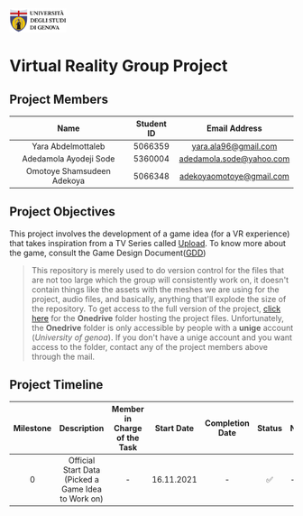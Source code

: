 <a href="https://unige.it/en/">
<img src="images/unige.png" width="20%" height="20%" title="University of Genoa" alt="University of Genoa" >
</a>

# Virtual Reality Group Project

## Project Members

|            Name            | Student ID |      Email Address       |
| :------------------------: | :--------: | :----------------------: |
|     Yara Abdelmottaleb     |  5066359   |  yara.ala96@gmail.com    |
|   Adedamola Ayodeji Sode   |  5360004   | adedamola.sode@yahoo.com |
| Omotoye Shamsudeen Adekoya |  5066348   | adekoyaomotoye@gmail.com |

## Project Objectives

This project involves the development of a game idea (for a VR experience) that takes inspiration from a TV Series called [Upload](https://www.imdb.com/title/tt7826376/). To know more about the game, consult the Game Design Document([GDD](https://docs.google.com/document/d/1s-RS-KIupoKA7JbYUpA-20rCKfIrBCCjWa_8nktlvXc/edit))

> This repository is merely used to do version control for the files that are not too large which the group will consistently work on, it doesn't contain things like the assets with the meshes we are using for the project, audio files, and basically, anything that'll explode the size of the repository. To get access to the full version of the project, [click here](https://unigeit-my.sharepoint.com/:f:/g/personal/s5066348_studenti_unige_it/EnB-jiIiSARBr76yWpTcks4BDYz5ufKvNVGSUhcRoQkccg?e=7FdMy9) for the **Onedrive** folder hosting the project files. Unfortunately, the **Onedrive** folder is only accessible by people with a **unige** account (_University of genoa_). If you don't have a unige account and you want access to the folder, contact any of the project members above through the mail.

## Project Timeline

| Milestone |                       Description                        | Member in Charge of the Task | Start Date | Completion Date |       Status       | Note |
| :-------: | :------------------------------------------------------: | :--------------------------: | :--------: | :-------------: | :----------------: | ---- |
|     0     | Official Start Data <br/>(Picked a Game Idea to Work on) |              -               | 16.11.2021 |        -        | :white_check_mark: | -    |
